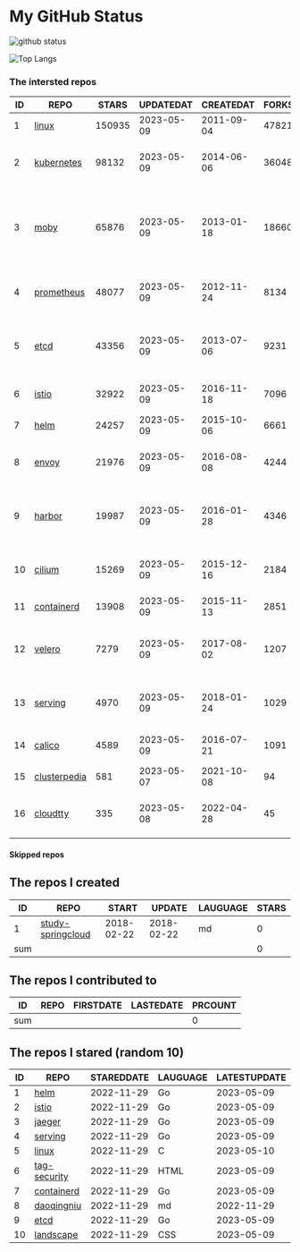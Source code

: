 # My GitHub Status

<img src="https://github-readme-stats-1.yihong0618.vercel.app/api?username=daoqingniu&show_icons=true&&&hide_title=true&count_private=true" alt="github status" />

![Top Langs](https://github-readme-stats-1.yihong0618.vercel.app/api/top-langs/?username=daoqingniu&layout=compact)

<!--START_SECTION:github_repos-->
### The intersted repos
| ID |                              REPO                               | STARS  | UPDATEDAT  | CREATEDAT  | FORKSCOUNT |                                              DESCRIPTIONS                                              |
|----|-----------------------------------------------------------------|--------|------------|------------|------------|--------------------------------------------------------------------------------------------------------|
|  1 | [linux](https://github.com/torvalds/linux)                      | 150935 | 2023-05-09 | 2011-09-04 |      47821 | Linux kernel source tree                                                                               |
|  2 | [kubernetes](https://github.com/kubernetes/kubernetes)          |  98132 | 2023-05-09 | 2014-06-06 |      36048 | Production-Grade Container Scheduling and Management                                                   |
|  3 | [moby](https://github.com/moby/moby)                            |  65876 | 2023-05-09 | 2013-01-18 |      18660 | Moby Project - a collaborative project for the container ecosystem to assemble container-based systems |
|  4 | [prometheus](https://github.com/prometheus/prometheus)          |  48077 | 2023-05-09 | 2012-11-24 |       8134 | The Prometheus monitoring system and time series database.                                             |
|  5 | [etcd](https://github.com/etcd-io/etcd)                         |  43356 | 2023-05-09 | 2013-07-06 |       9231 | Distributed reliable key-value store for the most critical data of a distributed system                |
|  6 | [istio](https://github.com/istio/istio)                         |  32922 | 2023-05-09 | 2016-11-18 |       7096 | Connect, secure, control, and observe services.                                                        |
|  7 | [helm](https://github.com/helm/helm)                            |  24257 | 2023-05-09 | 2015-10-06 |       6661 | The Kubernetes Package Manager                                                                         |
|  8 | [envoy](https://github.com/envoyproxy/envoy)                    |  21976 | 2023-05-09 | 2016-08-08 |       4244 | Cloud-native high-performance edge/middle/service proxy                                                |
|  9 | [harbor](https://github.com/goharbor/harbor)                    |  19987 | 2023-05-09 | 2016-01-28 |       4346 | An open source trusted cloud native registry project that stores, signs, and scans content.            |
| 10 | [cilium](https://github.com/cilium/cilium)                      |  15269 | 2023-05-09 | 2015-12-16 |       2184 | eBPF-based Networking, Security, and Observability                                                     |
| 11 | [containerd](https://github.com/containerd/containerd)          |  13908 | 2023-05-09 | 2015-11-13 |       2851 | An open and reliable container runtime                                                                 |
| 12 | [velero](https://github.com/vmware-tanzu/velero)                |   7279 | 2023-05-09 | 2017-08-02 |       1207 | Backup and migrate Kubernetes applications and their persistent volumes                                |
| 13 | [serving](https://github.com/knative/serving)                   |   4970 | 2023-05-09 | 2018-01-24 |       1029 | Kubernetes-based, scale-to-zero, request-driven compute                                                |
| 14 | [calico](https://github.com/projectcalico/calico)               |   4589 | 2023-05-09 | 2016-07-21 |       1091 | Cloud native networking and network security                                                           |
| 15 | [clusterpedia](https://github.com/clusterpedia-io/clusterpedia) |    581 | 2023-05-07 | 2021-10-08 |         94 | The Encyclopedia of Kubernetes clusters                                                                |
| 16 | [cloudtty](https://github.com/cloudtty/cloudtty)                |    335 | 2023-05-08 | 2022-04-28 |         45 | A Friendly Kubernetes CloudShell (Web Terminal) !                                                      |



#### Skipped repos
<!--END_SECTION:github_repos-->

<!--START_SECTION:my_github-->
## The repos I created
| ID  |                                 REPO                                 |   START    |   UPDATE   | LAUGUAGE | STARS |
|-----|----------------------------------------------------------------------|------------|------------|----------|-------|
|   1 | [study-springcloud](https://github.com/daoqingniu/study-springcloud) | 2018-02-22 | 2018-02-22 | md       |     0 |
| sum |                                                                      |            |            |          |     0 |

## The repos I contributed to
| ID  | REPO | FIRSTDATE | LASTEDATE | PRCOUNT |
|-----|------|-----------|-----------|---------|
| sum |      |           |           |       0 |

## The repos I stared (random 10)
| ID |                          REPO                          | STAREDDATE | LAUGUAGE | LATESTUPDATE |
|----|--------------------------------------------------------|------------|----------|--------------|
|  1 | [helm](https://github.com/helm/helm)                   | 2022-11-29 | Go       | 2023-05-09   |
|  2 | [istio](https://github.com/istio/istio)                | 2022-11-29 | Go       | 2023-05-09   |
|  3 | [jaeger](https://github.com/jaegertracing/jaeger)      | 2022-11-29 | Go       | 2023-05-09   |
|  4 | [serving](https://github.com/knative/serving)          | 2022-11-29 | Go       | 2023-05-09   |
|  5 | [linux](https://github.com/torvalds/linux)             | 2022-11-29 | C        | 2023-05-10   |
|  6 | [tag-security](https://github.com/cncf/tag-security)   | 2022-11-29 | HTML     | 2023-05-09   |
|  7 | [containerd](https://github.com/containerd/containerd) | 2022-11-29 | Go       | 2023-05-09   |
|  8 | [daoqingniu](https://github.com/daoqingniu/daoqingniu) | 2022-11-29 | md       | 2022-11-29   |
|  9 | [etcd](https://github.com/etcd-io/etcd)                | 2022-11-29 | Go       | 2023-05-09   |
| 10 | [landscape](https://github.com/cncf/landscape)         | 2022-11-29 | CSS      | 2023-05-09   |

<!--END_SECTION:my_github-->
